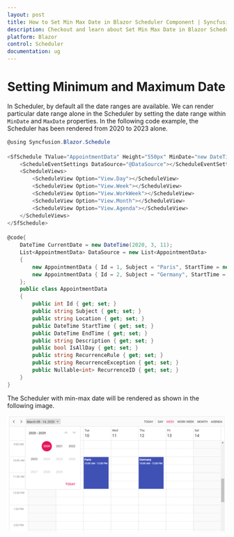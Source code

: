 ```yaml
---
layout: post
title: How to Set Min Max Date in Blazor Scheduler Component | Syncfusion
description: Checkout and learn about Set Min Max Date in Blazor Scheduler component of Syncfusion, and more details.
platform: Blazor
control: Scheduler
documentation: ug
---
```


# Setting Minimum and Maximum Date

In Scheduler, by default all the date ranges are available. We can render particular date range alone in the Scheduler by setting the date range within `MinDate` and `MaxDate` properties. In the following code example, the Scheduler has been rendered from 2020 to 2023 alone.

```csharp
@using Syncfusion.Blazor.Schedule

<SfSchedule TValue="AppointmentData" Height="550px" MinDate="new DateTime(2020, 1, 1)" MaxDate="new DateTime(2023, 12, 31)" @bind-SelectedDate="@CurrentDate">
    <ScheduleEventSettings DataSource="@DataSource"></ScheduleEventSettings>
    <ScheduleViews>
        <ScheduleView Option="View.Day"></ScheduleView>
        <ScheduleView Option="View.Week"></ScheduleView>
        <ScheduleView Option="View.WorkWeek"></ScheduleView>
        <ScheduleView Option="View.Month"></ScheduleView>
        <ScheduleView Option="View.Agenda"></ScheduleView>
    </ScheduleViews>
</SfSchedule>

@code{
    DateTime CurrentDate = new DateTime(2020, 3, 11);
    List<AppointmentData> DataSource = new List<AppointmentData>
    {
        new AppointmentData { Id = 1, Subject = "Paris", StartTime = new DateTime(2020, 3, 10, 10, 0, 0 ) , EndTime = new DateTime(2020, 3, 10, 12, 0, 0) },
        new AppointmentData { Id = 2, Subject = "Germany", StartTime = new DateTime(2020, 3, 12, 10, 0, 0) , EndTime = new DateTime(2020, 3, 12, 12, 0, 0) }
    };
    public class AppointmentData
    {
        public int Id { get; set; }
        public string Subject { get; set; }
        public string Location { get; set; }
        public DateTime StartTime { get; set; }
        public DateTime EndTime { get; set; }
        public string Description { get; set; }
        public bool IsAllDay { get; set; }
        public string RecurrenceRule { get; set; }
        public string RecurrenceException { get; set; }
        public Nullable<int> RecurrenceID { get; set; }
    }
}
```

The Scheduler with min-max date will be rendered as shown in the following image.

![Min-Max Date](../images/min-max-date.png)